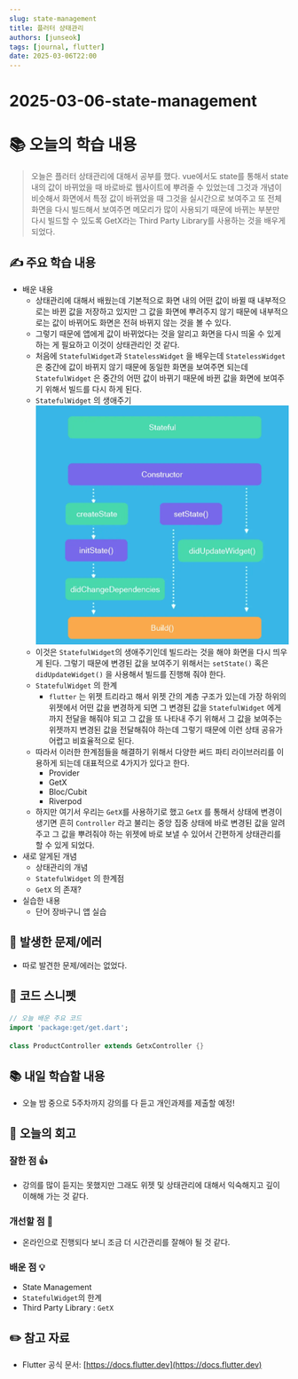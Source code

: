 ```yaml
---
slug: state-management
title: 플러터 상태관리
authors: [junseok]
tags: [journal, flutter]
date: 2025-03-06T22:00
---
```


# 2025-03-06-state-management

# 📚 오늘의 학습 내용

> 오늘은 플러터 상태관리에 대해서 공부를 했다. vue에서도 state를 통해서 state 내의 값이 바뀌었을 때 바로바로 웹사이트에 뿌려줄 수 있었는데 그것과 개념이 비슷해서 화면에서 특정 값이 바뀌었을 때 그것을 실시간으로 보여주고 또 전체화면을 다시 빌드해서 보여주면 메모리가 많이 사용되기 때문에 바뀌는 부분만 다시 빌드할 수 있도록 GetX라는 Third Party Library를 사용하는 것을 배우게 되었다.

## ✍️ 주요 학습 내용

- 배운 내용
  - 상태관리에 대해서 배웠는데 기본적으로 화면 내의 어떤 값이 바뀔 때 내부적으로는 바뀐 값을 저장하고 있지만 그 값을 화면에 뿌려주지 않기 때문에 내부적으로는 값이 바뀌어도 화면은 전혀 바뀌지 않는 것을 볼 수 있다.
  - 그렇기 때문에 앱에게 값이 바뀌었다는 것을 알리고 화면을 다시 띄울 수 있게 하는 게 필요하고 이것이 상태관리인 것 같다.
  - 처음에 `StatefulWidget`과 `StatelessWidget` 을 배우는데 `StatelessWidget` 은 중간에 값이 바뀌지 않기 때문에 동일한 화면을 보여주면 되는데 `StatefulWidget` 은 중간의 어떤 값이 바뀌기 때문에 바뀐 값을 화면에 보여주기 위해서 빌드를 다시 하게 된다.
  - `StatefulWidget` 의 생애주기
    ![StatefulWidget Lifecycle](state_lifecycle.png)
  - 이것은 `StatefulWidget`의 생애주기인데 빌드라는 것을 해야 화면을 다시 띄우게 된다. 그렇기 때문에 변경된 값을 보여주기 위해서는 `setState()` 혹은 `didUpdateWidget()` 을 사용해서 빌드를 진행해 줘야 한다.
  - `StatefulWidget` 의 한계
    - `flutter` 는 위젯 트리라고 해서 위젯 간의 계층 구조가 있는데 가장 하위의 위젯에서 어떤 값을 변경하게 되면 그 변경된 값을 `StatefulWidget` 에게 까지 전달을 해줘야 되고 그 값을 또 나타내 주기 위해서 그 값을 보여주는 위젯까지 변경된 값을 전달해줘야 하는데 그렇기 때문에 이런 상태 공유가 어렵고 비효율적으로 된다.
  - 따라서 이러한 한계점들을 해결하기 위해서 다양한 써드 파티 라이브러리를 이용하게 되는데 대표적으로 4가지가 있다고 한다.
    - Provider
    - GetX
    - Bloc/Cubit
    - Riverpod
  - 하지만 여기서 우리는 `GetX`를 사용하기로 했고 `GetX` 를 통해서 상태에 변경이 생기면 흔히 `Controller` 라고 불리는 중앙 집중 상태에 바로 변경된 값을 알려주고 그 값을 뿌려줘야 하는 위젯에 바로 보낼 수 있어서 간편하게 상태관리를 할 수 있게 되었다.
- 새로 알게된 개념
  - 상태관리의 개념
  - `StatefulWidget` 의 한계점
  - `GetX` 의 존재?
- 실습한 내용
  - 단어 장바구니 앱 실습

## 🚨 발생한 문제/에러

- 따로 발견한 문제/에러는 없었다.

## 📝 코드 스니펫

```dart
// 오늘 배운 주요 코드
import 'package:get/get.dart';

class ProductController extends GetxController {}
```

## 📚 내일 학습할 내용

- 오늘 밤 중으로 5주차까지 강의를 다 듣고 개인과제를 제출할 예정!

## 💭 오늘의 회고

### 잘한 점 👍

- 강의를 많이 듣지는 못했지만 그래도 위젯 및 상태관리에 대해서 익숙해지고 깊이 이해해 가는 것 같다.

### 개선할 점 🔨

- 온라인으로 진행되다 보니 조금 더 시간관리를 잘해야 될 것 같다.

### 배운 점 💡

- State Management
- `StatefulWidget`의 한계
- Third Party Library : `GetX`

## ✏️ 참고 자료

- Flutter 공식 문서: [https://docs.flutter.dev](https://docs.flutter.dev)
